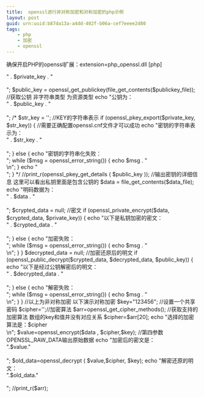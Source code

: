 ```yaml
---
title:  openssl进行非对称加密和对称加密的php示例
layout: post
guid: urn:uuid:b87da13a-a4dd-402f-b06a-cef7eeee2d80
tags:
    - php
    - 加密
    - openssl
---
```


确保开启PHP的openssl扩展：extension=php_openssl.dll
[php]
<?php
/**
 * @file
 * 作者：yunke url：http://blog.csdn.net/u011474028
 *
 */
header("Content-Type:text/html; charset=utf-8");

$key_file = "yunkeserver.key"; //私钥
$publickey_file = "yunkeserver.crt"; //证书文件
//$publickey_file="server.crt";//和私钥不匹配的证书文件
$data_file = "msg.txt"; //待加密数据文件

$private_key = openssl_get_privatekey(file_get_contents($key_file)); //获取私钥 非字符串类型  为资源类型
echo "私钥为：<br>" . $private_key . "<br><br>";
$public_key = openssl_get_publickey(file_get_contents($publickey_file)); //获取公钥 非字符串类型  为资源类型
echo "公钥为：<br>" . $public_key . "<br><br>";

/*
$str_key = ''; //KEY的字符串表示
if (openssl_pkey_export($private_key, $str_key)) { //需要正确配置openssl.cnf文件才可以成功
    echo "密钥的字符串表示为：<br>" . $str_key . "<br><br>";
} else {
    echo "密钥的字符串化失败：<br>";
    while ($msg = openssl_error_string()) {
        echo $msg . "<br />\n";
    }
    echo "<br />";
}
*/
 //print_r(openssl_pkey_get_details ( $public_key )); //输出密钥的详细信息 这里可以看出私钥里面是包含公钥的

$data = file_get_contents($data_file);
echo "明码数据为：<br>" . $data . "<br><br>";

$crypted_data = null; //密文
if (openssl_private_encrypt($data, $crypted_data, $private_key)) {
    echo "以下是私钥加密的密文：<br>" . $crypted_data . "<br><br>";
} else {
    echo "加密失败：<br>";
    while ($msg = openssl_error_string()) {
        echo $msg . "<br />\n";
    }
}
$decrypted_data = null; //加密还原后的明文
if (openssl_public_decrypt($crypted_data, $decrypted_data, $public_key)) {
    echo "以下是经过公钥解密后的明文：<br>" . $decrypted_data . "<br><br>";
} else {
    echo "解密失败：<br>";
    while ($msg = openssl_error_string()) {
        echo $msg . "<br />\n";
    }
}




//以上为非对称加密   以下演示对称加密

$key="123456"; //设置一个共享密码
$cipher='';//加密算法
$arr=openssl_get_cipher_methods(); //获取支持的加密算法 数组的key和值并没有对应关系
$cipher=$arr[20];
echo "选择的加密算法是：$cipher <br>\n";
$value=openssl_encrypt($data , $cipher,$key); //第四参数OPENSSL_RAW_DATA输出原始数据 
echo "加密后的密文是：<br>".$value."<br><br>";
$old_data=openssl_decrypt ( $value,$cipher, $key);
echo "解密还原的明文：<br>".$old_data."<br><br>";

//print_r($arr);
